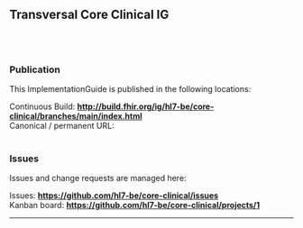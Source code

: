 Transversal Core Clinical IG
---
<br> </br>
###
### Publication
This ImplementationGuide is published in the following locations:

Continuous Build: __http://build.fhir.org/ig/hl7-be/core-clinical/branches/main/index.html__  
Canonical / permanent URL: 
<br> </br>

### Issues
Issues and change requests are managed here:  

Issues:  __https://github.com/hl7-be/core-clinical/issues__  
Kanban board:  __https://github.com/hl7-be/core-clinical/projects/1__  



---
